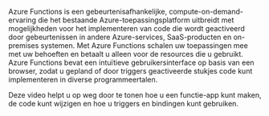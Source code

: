 Azure Functions is een gebeurtenisafhankelijke, compute-on-demand-ervaring die het bestaande Azure-toepassingsplatform uitbreidt met mogelijkheden voor het implementeren van code die wordt geactiveerd door gebeurtenissen in andere Azure-services, SaaS-producten en on-premises systemen. Met Azure Functions schalen uw toepassingen mee met uw behoeften en betaalt u alleen voor de resources die u gebruikt. Azure Functions bevat een intuïtieve gebruikersinterface op basis van een browser, zodat u gepland of door triggers geactiveerde stukjes code kunt implementeren in diverse programmeertalen. 

Deze video helpt u op weg door te tonen hoe u een functie-app kunt maken, de code kunt wijzigen en hoe u triggers en bindingen kunt gebruiken.


<!--HONumber=Jun16_HO2-->



